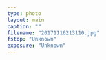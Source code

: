 ```yaml
---
type: photo
layout: main
caption: ""
filename: "20171116213110.jpg"
fstop: "Unknown"
exposure: "Unknown"
---
```

